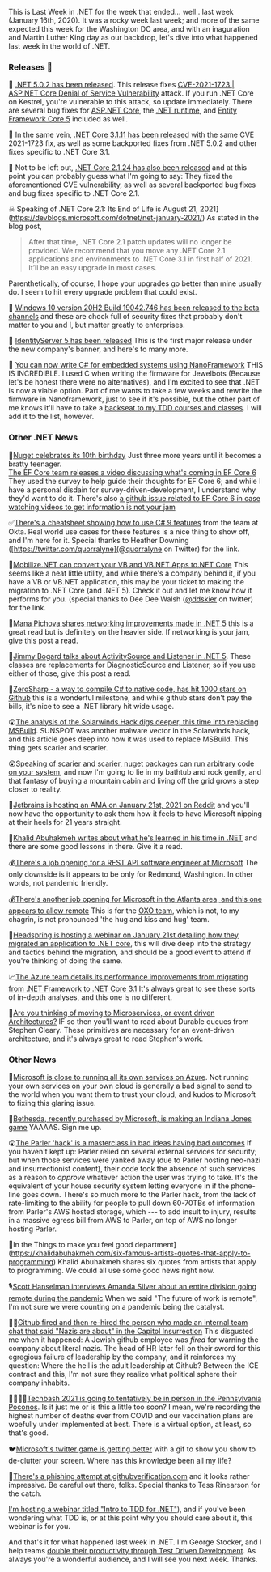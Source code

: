 This is Last Week in .NET for the week that ended... well.. last week (January 16th, 2020). It was a rocky week last week; and more of the same expected this week for the Washington DC area, and with an inaguration and Martin Luther King day as our backdrop, let's dive into what happened last week in the world of .NET.  

### Releases 📢

📢 [.NET 5.0.2 has been released](https://github.com/dotnet/core/blob/master/release-notes/5.0/5.0.2/5.0.2.md).  This release fixes [CVE-2021-1723 | ASP.NET Core Denial of Service Vulnerability](https://msrc.microsoft.com/update-guide/vulnerability/CVE-2021-1723) attack. If you run .NET Core on Kestrel, you're vulnerable to this attack, so update immediately. There are several bug fixes for [ASP.NET Core](https://github.com/dotnet/aspnetcore/issues?q=milestone%3A5.0.2+is%3Aclosed+label%3Aservicing-approved), the [.NET runtime](https://github.com/dotnet/runtime/issues?q=milestone%3A5.0.2+is%3Aclosed+label%3Aservicing-approved), and [Entity Framework Core 5](https://github.com/dotnet/efcore/issues?q=milestone%3A5.0.2+is%3Aclosed+label%3Aservicing-approved) included as well.  

📢 In the same vein, [.NET Core 3.1.11 has been released](https://github.com/dotnet/core/blob/master/release-notes/3.1/3.1.11/3.1.11.md) with the same CVE 2021-1723 fix, as well as some backported fixes from .NET 5.0.2 and other fixes specific to .NET Core 3.1.  

📢 Not to be left out, [.NET Core 2.1.24 has also been released](https://github.com/dotnet/core/blob/master/release-notes/2.1/2.1.24/2.1.24.md) and at this point you can probably guess what I'm going to say: They fixed the aforementioned CVE vulnerability, as well as several backported bug fixes and bug fixes specific to .NET Core 2.1.  

☠ Speaking of .NET Core 2.1: Its End of Life is August 21, 2021](https://devblogs.microsoft.com/dotnet/net-january-2021/)  As stated in the blog post, 
 > After that time, .NET Core 2.1 patch updates will no longer be provided. We recommend that you move any .NET Core 2.1 applications and environments to .NET Core 3.1 in first half of 2021. It’ll be an easy upgrade in most cases.  

Parenthetically, of course, I hope your upgrades go better than mine usually do. I seem to hit every upgrade problem that could exist.  

📢 [Windows 10 version 20H2 Build 19042.746 has been released to the beta channels](https://blogs.windows.com/windows-insider/2021/01/12/releasing-windows-10-build-19042-746-20h2-to-beta-and-release-preview-channels/) and these are chock full of security fixes that probably don't matter to you and I, but matter greatly to enterprises.

📢 [IdentityServer 5 has been released](https://blog.duendesoftware.com/posts/20210114_v5_release/) This is the first major release under the new company's banner, and here's to many more.

🍾 [You can now write C# for embedded systems using NanoFramework](https://www.nanoframework.net/?utm_content=151278532&utm_medium=social&utm_source=twitter&hss_channel=tw-2384354214) THIS IS INCREDIBLE.  I used C when writing the firmware for Jewelbots (Because let's be honest there were no alternatives), and I'm excited to see that .NET is now a viable option. Part of me wants to take a few weeks and rewrite the firmware in Nanoframework, just to see if it's possible, but the other part of me knows it'll have to take a [backseat to my TDD courses and classes](https://www.doubleyourproductivity.io). I will add it to the list, however.


### Other .NET News

🎂[Nuget celebrates its 10th birthday](https://devblogs.microsoft.com/nuget/happy-10th-birthday-nuget/) Just three more years until it becomes a bratty teenager.  
[The EF Core team releases a video discussing what's coming in EF Core 6](https://www.youtube.com/watch?v=IiAS61uVDqE&feature=youtu.be) They used the survey to help guide their thoughts for EF Core 6; and while I have a personal disdain for survey-driven-development, I understand why they'd want to do it.  There's also [a github issue related to EF Core 6 in case watching videos to get information is not your jam](https://github.com/dotnet/efcore/issues/23870)

✅[There's a cheatsheet showing how to use C# 9 features](https://developer.okta.com/blog/2021/01/13/developers-cheatsheet-csharp-9) from the team at Okta.  Real world use cases for these features is a nice thing to show off, and I'm here for it. Special thanks to Heather Downing ([https://twitter.com/quorralyne](@quorralyne on Twitter) for the link.  

💸[Mobilize.NET can convert your VB and VB.NET Apps to.NET Core](https://visualstudiomagazine.com/articles/2020/08/28/vb-to-core.aspx?utm_content=151002694&utm_medium=social&utm_source=twitter&hss_channel=tw-4083531) This seems like a neat little utility, and while there's a company behind it, if you have a VB or VB.NET application, this may be your ticket to making the migration to .NET Core (and .NET 5). Check it out and let me know how it performs for you. (special thanks to Dee Dee Walsh ([@ddskier](https://twitter.com/ddskier) on twitter) for the link.  

📝[Mana Pichova shares networking improvements made in .NET 5](https://devblogs.microsoft.com/dotnet/net-5-new-networking-improvements/) this is a great read but is definitely on the heavier side.  If networking is your jam, give this post a read.  

📝[Jimmy Bogard talks about ActivitySource and Listener in .NET 5](https://jimmybogard.com/activitysource-and-listener-in-net-5/). These classes are replacements for DiagnosticSource and Listener, so if you use either of those, give this post a read.  

🌟[ZeroSharp - a way to compile C# to native code, has hit 1000 stars on Github](https://github.com/MichalStrehovsky/zerosharp) this is a wonderful milestone, and while github stars don't pay the bills, it's nice to see a .NET library hit wide usage.  

😲[The analysis of the Solarwinds Hack digs deeper, this time into replacing MSBuild](https://www.crowdstrike.com/blog/sunspot-malware-technical-analysis/). SUNSPOT was another malware vector in the Solarwinds hack, and this article goes deep into how it was used to replace MSBuild.  This thing gets scarier and scarier.  

😲[Speaking of scarier and scarier, nuget packages can run arbitrary code on your system](https://github.com/augustoproiete/i-am-root-nuget-package), and now I'm going to lie in my bathtub and rock gently, and that fantasy of buying a mountain cabin and living off the grid grows a step closer to reality.  

🤼[Jetbrains is hosting an AMA on January 21st, 2021 on Reddit](https://twitter.com/resharper/status/1348967244416618499?s=20) and you'll now have the opportunity to ask them how it feels to have Microsoft nipping at their heels for 21 years straight.  

📝[Khalid Abuhakmeh writes about what he's learned in his time in .NET](https://khalidabuhakmeh.com/secrets-of-a-dotnet-professional) and there are some good lessons in there. Give it a read.  

💰[There's a job opening for a REST API software engineer at Microsoft](https://careers.microsoft.com/us/en/job/961633/Software-Engineer-II) The only downside is it appears to be only for Redmond, Washington.  In other words, not pandemic friendly.  

💰[There's another job opening for Microsoft in the Atlanta area, and this one appears to allow remote](https://forms.office.com/Pages/ResponsePage.aspx?id=v4j5cvGGr0GRqy180BHbR4Yu2fpGenNPqSiORZnoi-FUQUJUWTlPNkJQUEFZQU9QS1VYMFEwN1JPOS4u) This is for the [OXO team](https://careers.microsoft.com/us/en/job/936500/Software-Engineer-OXO), which is not, to my chagrin, is not pronounced 'the hug and kiss and hug' team.  

🎥[Headspring is hosting a webinar on January 21st detailing how they migrated an application to .NET core](https://headspring.com/about/events/a-net-core-migration-story-the-benefits-of-a-carefully-planned-process/), this will dive deep into the strategy and tactics behind the migration, and should be a good event to attend if you're thinking of doing the same.  

📈[The Azure team details its performance improvements from migrating from .NET Framework to .NET Core 3.1](https://devblogs.microsoft.com/dotnet/azure-active-directorys-gateway-service-is-on-net-core-3-1/) It's always great to see these sorts of in-depth analyses, and this one is no different.  

📝[Are you thinking of moving to Microservices, or event driven Architectures?](https://blog.stephencleary.com/2021/01/asynchronous-messaging-2-durable-queues.html) IF so then you'll want to read about Durable queues from Stephen Cleary.  These primitives are necessary for an event-driven architecture, and it's always great to read Stephen's work.  


### Other News

📝[Microsoft is close to running all its own services on Azure](https://www.zdnet.com/article/microsoft-moves-closer-to-running-all-of-its-own-services-on-azure/). Not running your own services on your own cloud is generally a bad signal to send to the world when you want them to trust your cloud, and kudos to Microsoft to fixing this glaring issue.  

🚂[Bethesda, recently purchased by Microsoft, is making an Indiana Jones game](https://www.theverge.com/2021/1/12/22226966/bethesda-indiana-jones-game-machinegames) YAAAAS. Sign me up.  

😲[The Parler 'hack' is a masterclass in bad ideas having bad outcomes](https://twitter.com/venikunche/status/1348607851556712448?s=20) If you haven't kept up: Parler relied on several external services for security; but when those services were yanked away (due to Parler hosting neo-nazi and insurrectionist content), their code took the absence of such services as a reason to *approve* whatever action the user was trying to take.  It's the equivalent of your house security system letting everyone in if the phone-line goes down.  There's so much more to the Parler hack, from the lack of rate-limiting to the ability for people to pull down 60-70TBs of information from Parler's AWS hosted storage, which --- to add insult to injury, results in a massive egress bill from AWS to Parler, on top of AWS no longer hosting Parler.  

🤗In the Things to make you feel good department](https://khalidabuhakmeh.com/six-famous-artists-quotes-that-apply-to-programming) Khalid Abuhakmeh shares six quotes from artists that apply to programming. We could all use some good news right now.  

🎙[Scott Hanselman interviews Amanda Silver about an entire division going remote during the pandemic](https://hanselminutes.com/770/living-through-2020-as-a-remote-developer-with-amanda-silver)  When we said "The future of work is remote", I'm not sure we were counting on a pandemic being the catalyst.  

🤦‍♂️[Github fired and then re-hired the person who made an internal team chat that said "Nazis are about" in the Capitol Insurrection](https://twitter.com/businessinsider/status/1349066876324896773) This disgusted me when it happened: A Jewish github employee was *fired* for warning the company about literal nazis.  The head of HR later fell on their sword for this egregious failure of leadership by the company, and it reinforces my question: Where the hell is the adult leadership at Github? Between the ICE contract and this, I'm not sure they realize what political sphere their company inhabits. 
  
👨‍👩‍👧‍👦[Techbash 2021 is going to tentatively be in person in the Pennsylvania Poconos](https://techbash.com/blog/2021/01/14/announcing-techbash-2021).  Is it just me or is this a little too soon? I mean, we're recording the highest number of deaths ever from COVID and our vaccination plans are woefully under implemented at best. There is a virtual option, at least, so that's good.  

🐦[Microsoft's twitter game is getting better](https://twitter.com/MicrosoftHelps/status/1349056719180230659) with a gif to show you show to de-clutter your screen.  Where has this knowledge been all my life?  

🎣[There's a phishing attempt at githubverification.com](https://twitter.com/_tessr/status/1350475941026390021?s=20) and it looks rather impressive.  Be careful out there, folks. Special thanks to Tess Rinearson for the catch.  

[I'm hosting a webinar titled "Intro to TDD for .NET"](https://zoom.us/webinar/register/5516107623775/WN_uW-1BFt4R7yXVgE95-IMHA)), and if you've been wondering what TDD is, or at this point why you should care about it, this webinar is for you.  

And that's it for what happened last week in .NET. I'm George Stocker, and I help teams [double their productivity through Test Driven Development](https://www.doubleyourproductivity.io). As always you're a wonderful audience, and I will see you next week. Thanks.  


